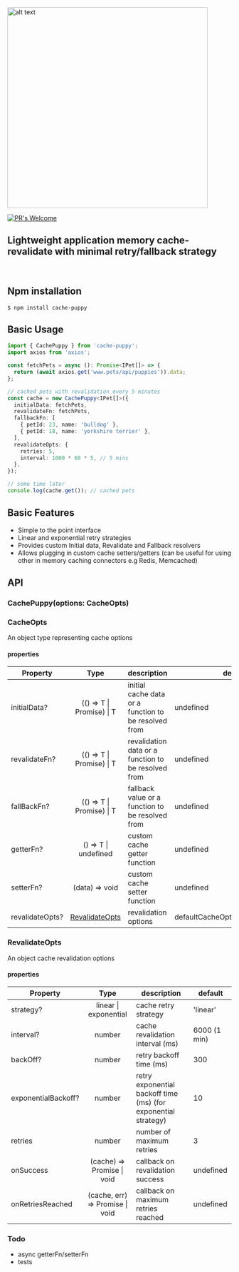 <img src="https://github.com/ragrag/cache-puppy/blob/main/meta/puppy.png" alt="alt text" width="450" height="450">

[![PR's Welcome][pr-welcoming-image]][pr-welcoming-url]

## Lightweight application memory cache-revalidate with minimal retry/fallback strategy

&nbsp;

## Npm installation

```
$ npm install cache-puppy
```

## Basic Usage

```ts
import { CachePuppy } from 'cache-puppy';
import axios from 'axios';

const fetchPets = async (): Promise<IPet[]> => {
  return (await axios.get('www.pets/api/puppies')).data;
};

// cached pets with revalidation every 5 minutes
const cache = new CachePuppy<IPet[]>({
  initialData: fetchPets,
  revalidateFn: fetchPets,
  fallbackFn: [
    { petId: 23, name: 'bulldog' },
    { petId: 18, name: 'yorkshire terrier' },
  ],
  revalidateOpts: {
    retries: 5,
    interval: 1000 * 60 * 5, // 5 mins
  },
});

// some time later
console.log(cache.get()); // cached pets
```

## Basic Features

- Simple to the point interface
- Linear and exponential retry strategies
- Provides custom Initial data, Revalidate and Fallback resolvers
- Allows plugging in custom cache setters/getters (can be useful for using other in memory caching connectors e.g Redis, Memcached)

## API

### **CachePuppy<T>(options: CacheOpts)**

### **CacheOpts**

An object type representing cache options

#### properties

| Property        |                  Type                  | description                                          | default                            |
| --------------- | :------------------------------------: | ---------------------------------------------------- | ---------------------------------- |
| initialData?    | (() => T &#124; Promise<T>) &#124; T | initial cache data or a function to be resolved from | undefined                          |
| revalidateFn?   | (() => T &#124; Promise<T>) &#124; T | revalidation data or a function to be resolved from  | undefined                          |
| fallBackFn?     | (() => T &#124; Promise<T>) &#124; T | fallback value or a function to be resolved from     | undefined                          |
| getterFn?       |       () => T &#124; undefined       | custom cache getter function                         | undefined                          |
| setterFn?       |            (data) => void            | custom cache setter function                         | undefined                          |
| revalidateOpts? |  [RevalidateOpts<T>](#RevalidateOpts)  | revalidation options                                 | defaultCacheOptions.revalidateOpts |

### **RevalidateOpts**

An object cache revalidation options

#### properties

| Property            |                    Type                     | description                                                    | default      |
| ------------------- | :-----------------------------------------: | -------------------------------------------------------------- | ------------ |
| strategy?           |        linear &#124; exponential        | cache retry strategy                                           | 'linear'     |
| interval?           |                  number                  | cache revalidation interval (ms)                               | 6000 (1 min) |
| backOff?            |                  number                   | retry backoff time (ms)                                        | 300          |
| exponentialBackoff? |                  number                   | retry exponential backoff time (ms) (for exponential strategy) | 10           |
| retries             |                  number                   | number of maximum retries                                      | 3            |
| onSuccess           |   (cache) => Promise<void> &#124; void   | callback on revalidation success                               | undefined    |
| onRetriesReached    | (cache, err) => Promise<void> &#124; void | callback on maximum retries reached                            | undefined    |

### **Todo**

- async getterFn/setterFn
- tests

[pr-welcoming-image]: https://img.shields.io/badge/PRs-welcome-brightgreen.svg?style=flat-square
[pr-welcoming-url]: https://github.com/koajs/koa/pull/new

